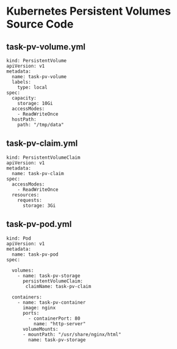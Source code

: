 # Kubernetes Persistent Volumes Source Code

## task-pv-volume.yml

	kind: PersistentVolume
	apiVersion: v1
	metadata:
	  name: task-pv-volume
	  labels:
	    type: local
	spec:
	  capacity:
	    storage: 10Gi
	  accessModes:
	    - ReadWriteOnce
	  hostPath:
	    path: "/tmp/data"

## task-pv-claim.yml

	kind: PersistentVolumeClaim
	apiVersion: v1
	metadata:
	  name: task-pv-claim
	spec:
	  accessModes:
	    - ReadWriteOnce
	  resources:
	    requests:
	      storage: 3Gi

## task-pv-pod.yml

	kind: Pod
	apiVersion: v1
	metadata:
	  name: task-pv-pod
	spec:
	
	  volumes:
	    - name: task-pv-storage
	      persistentVolumeClaim:
	       claimName: task-pv-claim
	
	  containers:
	    - name: task-pv-container
	      image: nginx
	      ports:
	        - containerPort: 80
	          name: "http-server"
	      volumeMounts:
	      - mountPath: "/usr/share/nginx/html"
	        name: task-pv-storage
